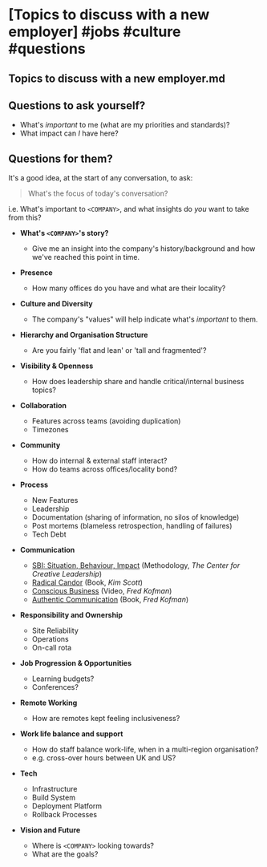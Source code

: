 # [Topics to discuss with a new employer] #jobs #culture #questions

## Topics to discuss with a new employer.md

## Questions to ask yourself?

- What's _important_ to me (what are my priorities and standards)?
- What impact can _I_ have here?

## Questions for them?

It's a good idea, at the start of any conversation, to ask:

> What's the focus of today's conversation?  

i.e. What's important to `<COMPANY>`, and what insights do _you_ want to take from this?

- **What's `<COMPANY>`'s story?**  
  - Give me an insight into the company's history/background and how we've reached this point in time.

- **Presence**  
  - How many offices do you have and what are their locality?

- **Culture and Diversity**  
  - The company's "values" will help indicate what's _important_ to them.

- **Hierarchy and Organisation Structure**
  - Are you fairly 'flat and lean' or 'tall and fragmented'?

- **Visibility & Openness**
  - How does leadership share and handle critical/internal business topics?

- **Collaboration**
  - Features across teams (avoiding duplication)
  - Timezones

- **Community**
  - How do internal & external staff interact?
  - How do teams across offices/locality bond?

- **Process**
  - New Features
  - Leadership
  - Documentation (sharing of information, no silos of knowledge)
  - Post mortems (blameless retrospection, handling of failures)
  - Tech Debt

- **Communication**
  - [SBI: Situation, Behaviour, Impact](https://gist.github.com/Integralist/24c8a9ce570d78d37ed0cf9967594e0e) (Methodology, _The Center for Creative Leadership_)
  - [Radical Candor](https://www.radicalcandor.com/) (Book, _Kim Scott_)
  - [Conscious Business](https://www.youtube.com/watch?v=IdMvWLARF1w) (Video, _Fred Kofman_)
  - [Authentic Communication](https://www.soundstrue.com/store/authentic-communication.html) (Book, _Fred Kofman_)

- **Responsibility and Ownership**
  - Site Reliability
  - Operations
  - On-call rota

- **Job Progression & Opportunities**
  - Learning budgets?
  - Conferences?

- **Remote Working**
  - How are remotes kept feeling inclusiveness?

- **Work life balance and support**
  - How do staff balance work-life, when in a multi-region organisation?
  - e.g. cross-over hours between UK and US?

- **Tech**
  - Infrastructure
  - Build System
  - Deployment Platform
  - Rollback Processes

- **Vision and Future**
  - Where is `<COMPANY>` looking towards?
  - What are the goals?

